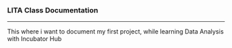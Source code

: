 ### LITA Class Documentation
---
This where i want to document my first project, while learning Data Analysis with Incubator Hub
